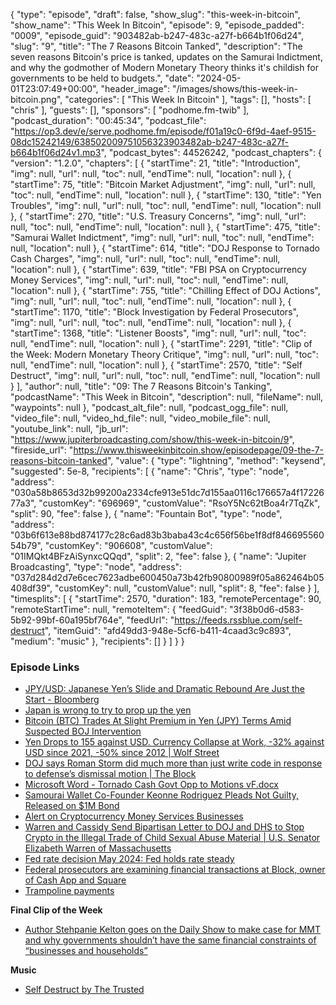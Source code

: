{
  "type": "episode",
  "draft": false,
  "show_slug": "this-week-in-bitcoin",
  "show_name": "This Week In Bitcoin",
  "episode": 9,
  "episode_padded": "0009",
  "episode_guid": "903482ab-b247-483c-a27f-b664b1f06d24",
  "slug": "9",
  "title": "The 7 Reasons Bitcoin Tanked",
  "description": "The seven reasons Bitcoin's price is tanked, updates on the Samurai Indictment, and why the godmother of Modern Monetary Theory thinks it's childish for governments to be held to budgets.",
  "date": "2024-05-01T23:07:49+00:00",
  "header_image": "/images/shows/this-week-in-bitcoin.png",
  "categories": [
    "This Week In Bitcoin"
  ],
  "tags": [],
  "hosts": [
    "chris"
  ],
  "guests": [],
  "sponsors": [
    "podhome.fm-twib"
  ],
  "podcast_duration": "00:45:34",
  "podcast_file": "https://op3.dev/e/serve.podhome.fm/episode/f01a19c0-6f9d-4aef-9515-08dc15242149/638502009751056323903482ab-b247-483c-a27f-b664b1f06d24v1.mp3",
  "podcast_bytes": 44526242,
  "podcast_chapters": {
    "version": "1.2.0",
    "chapters": [
      {
        "startTime": 21,
        "title": "Introduction",
        "img": null,
        "url": null,
        "toc": null,
        "endTime": null,
        "location": null
      },
      {
        "startTime": 75,
        "title": "Bitcoin Market Adjustment",
        "img": null,
        "url": null,
        "toc": null,
        "endTime": null,
        "location": null
      },
      {
        "startTime": 130,
        "title": "Yen Troubles",
        "img": null,
        "url": null,
        "toc": null,
        "endTime": null,
        "location": null
      },
      {
        "startTime": 270,
        "title": "U.S. Treasury Concerns",
        "img": null,
        "url": null,
        "toc": null,
        "endTime": null,
        "location": null
      },
      {
        "startTime": 475,
        "title": "Samurai Wallet Indictment",
        "img": null,
        "url": null,
        "toc": null,
        "endTime": null,
        "location": null
      },
      {
        "startTime": 614,
        "title": "DOJ Response to Tornado Cash Charges",
        "img": null,
        "url": null,
        "toc": null,
        "endTime": null,
        "location": null
      },
      {
        "startTime": 639,
        "title": "FBI PSA on Cryptocurrency Money Services",
        "img": null,
        "url": null,
        "toc": null,
        "endTime": null,
        "location": null
      },
      {
        "startTime": 755,
        "title": "Chilling Effect of DOJ Actions",
        "img": null,
        "url": null,
        "toc": null,
        "endTime": null,
        "location": null
      },
      {
        "startTime": 1170,
        "title": "Block Investigation by Federal Prosecutors",
        "img": null,
        "url": null,
        "toc": null,
        "endTime": null,
        "location": null
      },
      {
        "startTime": 1368,
        "title": "Listener Boosts",
        "img": null,
        "url": null,
        "toc": null,
        "endTime": null,
        "location": null
      },
      {
        "startTime": 2291,
        "title": "Clip of the Week: Modern Monetary Theory Critique",
        "img": null,
        "url": null,
        "toc": null,
        "endTime": null,
        "location": null
      },
      {
        "startTime": 2570,
        "title": "Self Destruct",
        "img": null,
        "url": null,
        "toc": null,
        "endTime": null,
        "location": null
      }
    ],
    "author": null,
    "title": "09: The 7 Reasons Bitcoin's Tanking",
    "podcastName": "This Week in Bitcoin",
    "description": null,
    "fileName": null,
    "waypoints": null
  },
  "podcast_alt_file": null,
  "podcast_ogg_file": null,
  "video_file": null,
  "video_hd_file": null,
  "video_mobile_file": null,
  "youtube_link": null,
  "jb_url": "https://www.jupiterbroadcasting.com/show/this-week-in-bitcoin/9",
  "fireside_url": "https://www.thisweekinbitcoin.show/episodepage/09-the-7-reasons-bitcoin-tanked",
  "value": {
    "type": "lightning",
    "method": "keysend",
    "suggested": 5e-8,
    "recipients": [
      {
        "name": "Chris",
        "type": "node",
        "address": "030a58b8653d32b99200a2334cfe913e51dc7d155aa0116c176657a4f1722677a3",
        "customKey": "696969",
        "customValue": "RsoY5Nc62tBoa4r7TqZk",
        "split": 90,
        "fee": false
      },
      {
        "name": "Fountain Bot",
        "type": "node",
        "address": "03b6f613e88bd874177c28c6ad83b3baba43c4c656f56be1f8df84669556054b79",
        "customKey": "906608",
        "customValue": "01IMQkt4BFzAiSynxcQQqd",
        "split": 2,
        "fee": false
      },
      {
        "name": "Jupiter Broadcasting",
        "type": "node",
        "address": "037d284d2d7e6cec7623adbe600450a73b42fb90800989f05a862464b05408df39",
        "customKey": null,
        "customValue": null,
        "split": 8,
        "fee": false
      }
    ],
    "timesplits": [
      {
        "startTime": 2570,
        "duration": 183,
        "remotePercentage": 90,
        "remoteStartTime": null,
        "remoteItem": {
          "feedGuid": "3f38b0d6-d583-5b92-99bf-60a195bf764e",
          "feedUrl": "https://feeds.rssblue.com/self-destruct",
          "itemGuid": "afd49dd3-948e-5cf6-b411-4caad3c9c893",
          "medium": "music"
        },
        "recipients": []
      }
    ]
  }
}


### Episode Links

* [JPY/USD: Japanese Yen’s Slide and Dramatic Rebound Are Just the Start - Bloomberg](https://www.bloomberg.com/news/features/2024-04-30/jpy-usd-japanese-yen-s-slide-and-dramatic-rebound-are-just-the-start)
* [Japan is wrong to try to prop up the yen](https://www.economist.com/leaders/2024/04/30/japan-is-wrong-to-try-to-prop-up-the-yen)
* [Bitcoin (BTC) Trades At Slight Premium in Yen (JPY) Terms Amid Suspected BOJ Intervention](https://www.coindesk.com/markets/2024/04/29/bitcoin-trades-at-slight-premium-in-yen-terms-amid-suspected-boj-intervention/)
* [Yen Drops to 155 against USD. Currency Collapse at Work, -32% against USD since 2021, -50% since 2012 | Wolf Street](https://wolfstreet.com/2024/04/16/yen-drops-to-155-against-usd-currency-collapse-at-work-50-against-usd-since-2012-32-since-2021/)
* [DOJ says Roman Storm did much more than just write code in response to defense’s dismissal motion | The Block](https://www.theblock.co/post/291286/doj-says-roman-semenov-did-much-more-than-just-write-code-in-response-to-defenses-dismissal-motion)
* [Microsoft Word - Tornado Cash Govt Opp to Motions vF.docx](https://storage.courtlistener.com/recap/gov.uscourts.nysd.604938/gov.uscourts.nysd.604938.53.0.pdf)
* [Samourai Wallet Co-Founder Keonne Rodriguez Pleads Not Guilty, Released on $1M Bond](https://www.coindesk.com/policy/2024/04/29/samourai-wallet-co-founder-keonne-rodriguez-pleads-not-guilty-released-on-1m-bond/)
* [Alert on Cryptocurrency Money Services Businesses](https://www.ic3.gov/Media/Y2024/PSA240425)
* [Warren and Cassidy Send Bipartisan Letter to DOJ and DHS to Stop Crypto in the Illegal Trade of Child Sexual Abuse Material | U.S. Senator Elizabeth Warren of Massachusetts](https://www.warren.senate.gov/newsroom/press-releases/warren-and-cassidy-send-bipartisan-letter-to-doj-and-dhs-to-stop-crypto-in-the-illegal-trade-of-child-sexual-abuse-material)
* [Fed rate decision May 2024: Fed holds rate steady](https://www.cnbc.com/2024/05/01/fed-rate-decision-may-2024-.html)
* [Federal prosecutors are examining financial transactions at Block, owner of Cash App and Square](https://www.nbcnews.com/business/personal-finance/prosecutors-examining-transactions-block-owner-cash-app-squarc-rcna147181)
* [Trampoline payments ](https://bitcoinops.org/en/topics/trampoline-payments/)
  
**Final Clip of the Week**

* [Author Stehpanie Kelton goes on the Daily Show to make case for MMT and why governments shouldn’t have the same financial constraints of “businesses and households”](https://twitter.com/bitcoinnewscom/status/1783597589981458470?t=E9EIlRX-vHxbQ8g23lQU3A)
  
**Music**

* [Self Destruct by The Trusted](https://podcastindex.org/podcast/6861579)


